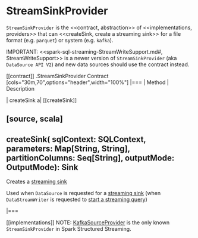 # StreamSinkProvider

`StreamSinkProvider` is the <<contract, abstraction>> of <<implementations, providers>> that can <<createSink, create a streaming sink>> for a file format (e.g. `parquet`) or system (e.g. `kafka`).

IMPORTANT: <<spark-sql-streaming-StreamWriteSupport.md#, StreamWriteSupport>> is a newer version of `StreamSinkProvider` (aka `DataSource API V2`) and new data sources should use the contract instead.

[[contract]]
.StreamSinkProvider Contract
[cols="30m,70",options="header",width="100%"]
|===
| Method
| Description

| createSink
a| [[createSink]]

[source, scala]
----
createSink(
  sqlContext: SQLContext,
  parameters: Map[String, String],
  partitionColumns: Seq[String],
  outputMode: OutputMode): Sink
----

Creates a [streaming sink](Sink.md)

Used when `DataSource` is requested for a [streaming sink](spark-sql-streaming-DataSource.md#createSink) (when `DataStreamWriter` is requested to [start a streaming query](DataStreamWriter.md#start))

|===

[[implementations]]
NOTE: [KafkaSourceProvider](datasources/kafka/KafkaSourceProvider.md) is the only known `StreamSinkProvider` in Spark Structured Streaming.
